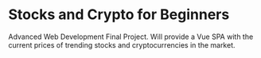 # Stocks and Crypto for Beginners
Advanced Web Development Final Project. Will provide a Vue SPA with the current prices of trending stocks and cryptocurrencies in the market.
